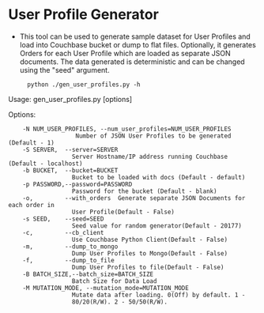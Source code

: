User Profile Generator 
========

- This tool can be used to generate sample dataset for User Profiles and load into Couchbase bucket or dump to flat files.
Optionally, it generates Orders for each User Profile which are loaded as separate JSON documents. The data generated is deterministic and can be changed using the "seed" argument.


        python ./gen_user_profiles.py -h



Usage: gen_user_profiles.py [options]

Options:

        -N NUM_USER_PROFILES, --num_user_profiles=NUM_USER_PROFILES
                       Number of JSON User Profiles to be generated (Default - 1)
        -S SERVER,  --server=SERVER
                      Server Hostname/IP address running Couchbase (Default - localhost)
        -b BUCKET,  --bucket=BUCKET
                      Bucket to be loaded with docs (Default - default)
        -p PASSWORD,--password=PASSWORD
                      Password for the bucket (Default - blank)
        -o,         --with_orders  Generate separate JSON Documents for each order in
                      User Profile(Default - False)
        -s SEED,    --seed=SEED  
                      Seed value for random generator(Default - 20177)
        -c,         --cb_client       
                      Use Couchbase Python Client(Default - False)
        -m,         --dump_to_mongo   
                      Dump User Profiles to Mongo(Default - False)
        -f,         --dump_to_file    
                      Dump User Profiles to file(Default - False)
        -B BATCH_SIZE,--batch_size=BATCH_SIZE
                      Batch Size for Data Load
        -M MUTATION_MODE, --mutation_mode=MUTATION_MODE
                      Mutate data after loading. 0(Off) by default. 1 - 
                      80/20(R/W). 2 - 50/50(R/W).
